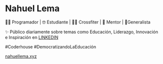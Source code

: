 # Nahuel Lema

👨‍💻 Programador | 🤓​ Estudiante | 🏋️‍♂️​ Crossfiter | 🫡​ Mentor | 🙂​ Generalista 

✨ Público diariamente sobre temas como Educación, Liderazgo, Innovación e Inspiración en [LINKEDIN](https://www.linkedin.com/in/nahuellema/)

#Coderhouse #DemocratizandoLaEducación

[nahuellema.xyz](http://nahuellema.xyz)

